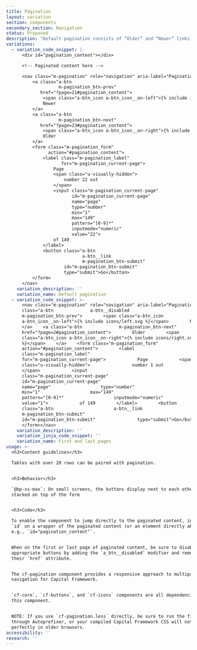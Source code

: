 ```yaml
---
title: Pagination
layout: variation
section: components
secondary_section: Navigation
status: Proposed
description: "Default pagination consists of “Older” and “Newer” links, styled as buttons, and an inline form (input, submit button) that allows users to navigate to specific pages by number. When appropriate, the buttons may be labeled “Previous” and “Next”.\n\nMore information can be found at:\n* http://cfpb.github.io/design-manual/page-components/tables.html#behavior\t\n* https://cfpb.github.io/capital-framework/components/cf-pagination/"
variations:
  - variation_code_snippet: |-
      <div id="pagination_content"></div>

      <!-- Paginated content here -->

      <nav class="m-pagination" role="navigation" aria-label="Pagination">
          <a class="a-btn
                    m-pagination_btn-prev"
             href="?page=21#pagination_content">
              <span class="a-btn_icon a-btn_icon__on-left">{% include icons/left.svg %}</span>
              Newer
          </a>
          <a class="a-btn
                    m-pagination_btn-next"
             href="?page=23#pagination_content">
              <span class="a-btn_icon a-btn_icon__on-right">{% include icons/right.svg %}</span>
              Older
          </a>
          <form class="m-pagination_form"
                action="#pagination_content">
              <label class="m-pagination_label"
                     for="m-pagination_current-page">
                  Page
                  <span class="u-visually-hidden">
                      number 22 out
                  </span>
                  <input class="m-pagination_current-page"
                         id="m-pagination_current-page"
                         name="page"
                         type="number"
                         min="1"
                         max="149"
                         pattern="[0-9]*"
                         inputmode="numeric"
                         value="22">
                  of 149
              </label>
              <button class="a-btn
                             a-btn__link
                             m-pagination_btn-submit"
                      id="m-pagination_btn-submit"
                      type="submit">Go</button>
          </form>
      </nav>
    variation_description: ''
    variation_name: Default pagination
  - variation_code_snippet: >-
      <nav class="m-pagination" role="navigation" aria-label="Pagination">    <a
      class="a-btn              a-btn__disabled             
      m-pagination_btn-prev">        <span class="a-btn_icon
      a-btn_icon__on-left">{% include icons/left.svg %}</span>        Newer   
      </a>    <a class="a-btn              m-pagination_btn-next"      
      href="?page=2#pagination_content">        Older        <span
      class="a-btn_icon a-btn_icon__on-right">{% include icons/right.svg
      %}</span>    </a>    <form class="m-pagination_form"         
      action="#pagination_content">        <label
      class="m-pagination_label"              
      for="m-pagination_current-page">            Page            <span
      class="u-visually-hidden">                number 1 out           
      </span>            <input
      class="m-pagination_current-page"                  
      id="m-pagination_current-page"                  
      name="page"                   type="number"                  
      min="1"                   max="149"                  
      pattern="[0-9]*"                   inputmode="numeric"                  
      value="1">            of 149        </label>        <button
      class="a-btn                       a-btn__link                      
      m-pagination_btn-submit"               
      id="m-pagination_btn-submit"                type="submit">Go</button>   
      </form></nav>
    variation_description: ''
    variation_jinja_code_snippet: ''
    variation_name: First and last pages
usage: >-
  <h3>Content guidelines</h3>

  Tables with over 20 rows can be paired with pagination.


  <h3>Behavior</h3>

  `@bp-xs-max`: On small screens, the buttons display next to each other,
  stacked on top of the form


  <h3>Code</h3>

  To enable the component to jump directly to the paginated content, include an
  `id` on a wrapper of the paginated content (or an element directly above it),
  e.g., `id="pagination_content"`.


  When on the first or last page of paginated content, be sure to disable the
  appropriate buttons by adding the `a_btn__disabled` modifier and removing
  their `href` attribute.


  The cf-pagination component provides a responsive approach to multipage page
  navigation for Capital Framework.


  `cf-core`, `cf-buttons`, and `cf-icons` components are all dependencies of
  this component.


  NOTE: If you use `cf-pagination.less` directly, be sure to run the file
  through Autoprefixer, or your compiled Capital Framework CSS will not work
  perfectly in older browsers.
accessibility: ''
research: ''
---
```

